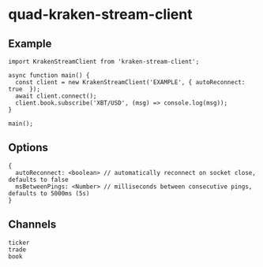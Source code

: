 # quad-kraken-stream-client

## Example
```$xslt
import KrakenStreamClient from 'kraken-stream-client';

async function main() {
  const client = new KrakenStreamClient('EXAMPLE', { autoReconnect: true  });
  await client.connect();
  client.book.subscribe('XBT/USD', (msg) => console.log(msg));
}

main();
```

## Options
```$xslt
{
  autoReconnect: <boolean> // automatically reconnect on socket close, defaults to false
  msBetweenPings: <Number> // milliseconds between consecutive pings, defaults to 5000ms (5s)
}
```

## Channels
```$xslt
ticker
trade
book
```
